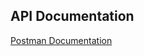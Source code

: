  ## API Documentation
  [Postman Documentation](https://nafilafatheen-3899870.postman.co/workspace/Nafila-Fatheen's-Workspace~fc5162a4-df9f-4edf-8d60-b2f0487f4449/collection/43705714-cd77e7c9-e4b2-46a2-ad94-1788e6b4bb9c?action=share&creator=43705714)
